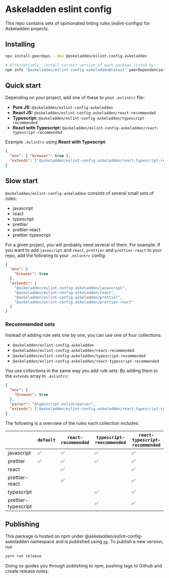 # Askeladden eslint config

This repo contains sets of opinionated linting rules (eslint-configs) for Askeladden projects.

## Installing

```sh
npx install-peerdeps --dev @askeladden/eslint-config-askeladden

# Alternatively, install correct version of each package listed by:
npm info "@askeladden/eslint-config-askeladden@latest" peerDependencies
```

## Quick start

Depending on your project, add one of these to your `.eslintrc` file:

- **Pure JS:** `@askeladden/eslint-config-askeladden`
- **React JS:** `@askeladden/eslint-config-askeladden/react-recommended`
- **Typescript:** `@askeladden/eslint-config-askeladden/typescript-recommended`
- **React with Typescript:** `@askeladden/eslint-config-askeladden/react-typescript-recommended`

Example `.eslintrc` using **React with Typescript**:

```json
{
  "env": { "browser": true },
  "extends": ["@askeladden/eslint-config-askeladden/react-typescript-recommended"]
}
```

## Slow start

`@askeladden/eslint-config-askeladden` consists of several small sets of rules:

- javascript
- react
- typescript
- prettier
- prettier-react
- prettier-typescript

For a given project, you will probably need several of them. For example: If you want to add `javascript` and `react`, `prettier` and `prettier-react` to your repo, add the following to your `.eslintrc` config:

```json
{
  "env": {
    "browser": true
  },
  "extends": [
    "@askeladden/eslint-config-askeladden/javascript",
    "@askeladden/eslint-config-askeladden/react",
    "@askeladden/eslint-config-askeladden/prettier",
    "@askeladden/eslint-config-askeladden/prettier-react"
  ]
}
```

### Recommended sets

Instead of adding rule sets one by one, you can use one of four collections:

- `@askeladden/eslint-config-askeladden`
- `@askeladden/eslint-config-askeladden/react-recommended`
- `@askeladden/eslint-config-askeladden/typescript-recommended`
- `@askeladden/eslint-config-askeladden/react-typescript-recommended`

You use collections in the same way you add rule sets: By adding them to the `extends` array in `.eslintrc`:

```json
{
  "env": {
    "browser": true
  },
  "parser": "@typescript-eslint/parser",
  "extends": ["@askeladden/eslint-config-askeladden/react-typescript-recommended"]
}
```

The following is a overview of the rules each collection includes:

|                     | `default` | `react-recommended` | `typescript-reecommended` | `react-typescript-recommended` |
| ------------------- | --------- | ------------------- | ------------------------- | ------------------------------ |
| javascript          | ✅        | ✅                  | ✅                        | ✅                             |
| prettier            | ✅        | ✅                  | ✅                        | ✅                             |
| react               |           | ✅                  |                           | ✅                             |
| prettier-react      |           | ✅                  |                           | ✅                             |
| typescript          |           |                     | ✅                        | ✅                             |
| prettier-typescript |           |                     | ✅                        | ✅                             |

## Publishing

This package is hosted on npm under @askeladden/eslint-config-askeladden namespace and is published using [`np`](https://github.com/sindresorhus/np). To publish a new version, run

```sh
yarn run release
```

Doing so guides you through publishing to npm, pushing tags to Github and create release notes.
